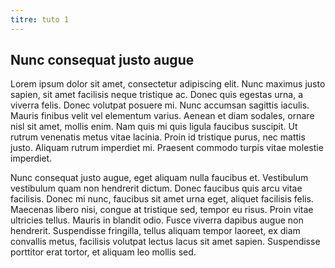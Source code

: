 ```yaml
---
titre: tuto 1
---
```


## Nunc consequat justo augue

Lorem ipsum dolor sit amet, consectetur adipiscing elit. Nunc maximus justo sapien, sit amet facilisis neque tristique ac. Donec quis egestas urna, a viverra felis. Donec volutpat posuere mi. Nunc accumsan sagittis iaculis. Mauris finibus velit vel elementum varius. Aenean et diam sodales, ornare nisl sit amet, mollis enim. Nam quis mi quis ligula faucibus suscipit. Ut rutrum venenatis metus vitae lacinia. Proin id tristique purus, nec mattis justo. Aliquam rutrum imperdiet mi. Praesent commodo turpis vitae molestie imperdiet.

Nunc consequat justo augue, eget aliquam nulla faucibus et. Vestibulum vestibulum quam non hendrerit dictum. Donec faucibus quis arcu vitae facilisis. Donec mi nunc, faucibus sit amet urna eget, aliquet facilisis felis. Maecenas libero nisi, congue at tristique sed, tempor eu risus. Proin vitae ultricies tellus. Mauris in blandit odio. Fusce viverra dapibus augue non hendrerit. Suspendisse fringilla, tellus aliquam tempor laoreet, ex diam convallis metus, facilisis volutpat lectus lacus sit amet sapien. Suspendisse porttitor erat tortor, et aliquam leo mollis sed.
